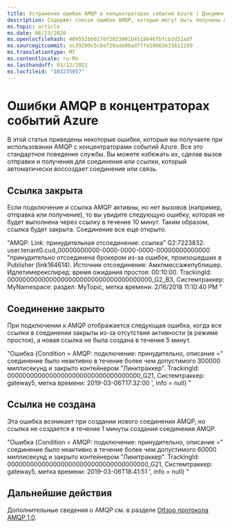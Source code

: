 ```yaml
---
title: Устранение ошибок AMQP в концентраторах событий Azure | Документация Майкрософт
description: Содержит список ошибок AMQP, которые могут быть получены при использовании концентраторов событий Azure, и причины этих ошибок.
ms.topic: article
ms.date: 06/23/2020
ms.openlocfilehash: 409552bb6176f2023901b4518646fbfcb2d51adf
ms.sourcegitcommit: ec39209c5cbef28ade0badfffe59665631611199
ms.translationtype: MT
ms.contentlocale: ru-RU
ms.lasthandoff: 03/12/2021
ms.locfileid: "103235057"
---
```

# <a name="amqp-errors-in-azure-event-hubs"></a>Ошибки AMQP в концентраторах событий Azure
В этой статье приведены некоторые ошибки, которые вы получаете при использовании AMQP с концентраторами событий Azure. Все это стандартное поведение службы. Вы можете избежать их, сделав вызов отправки и получения для соединения или ссылки, который автоматически воссоздает соединение или связь.

## <a name="link-is-closed"></a>Ссылка закрыта 
Если подключение и ссылка AMQP активны, но нет вызовов (например, отправка или получение), то вы увидите следующую ошибку, которая не будет выполнена через ссылку в течение 10 минут. Таким образом, ссылка будет закрыта. Соединение все еще открыто.

"AMQP: Link: принудительная отсоединение: ссылка" G2:7223832: user.tenant0.cud_00000000000-0000-0000-0000-00000000000000 "принудительно отсоединена брокером из-за ошибок, произошедших в Publisher (link164614). Источник отсоединения: Амкпмессажепублишер. Идлетимерекспиред: время ожидания простоя: 00:10:00. TrackingId: 00000000000000000000000000000000000000_G2_B3, Системтраккер: MyNamespace: раздел: MyTopic, метка времени: 2/16/2018 11:10:40 PM "

## <a name="connection-is-closed"></a>Соединение закрыто
При подключении к AMQP отображается следующая ошибка, когда все ссылки в соединении закрыты из-за отсутствия активности (в режиме простоя), а новая ссылка не была создана в течение 5 минут.

"Ошибка {Condition = AMQP: подключение: принудительно, описание =" соединение было неактивно в течение более чем допустимого 300000 миллисекунд и закрыто контейнером "Линктраккер". TrackingId: 00000000000000000000000000000000000_G21, Системтраккер: gateway5, метка времени: 2019-03-06T17:32:00 ', info = null} "

## <a name="link-isnt-created"></a>Ссылка не создана 
Эта ошибка возникает при создании нового соединения AMQP, но ссылка не создается в течение 1 минуты создания соединения AMQP.

"Ошибка {Condition = AMQP: подключение: принудительно, описание =" соединение было неактивно в течение более чем допустимого 60000 миллисекунд и закрыто контейнером "Линктраккер". TrackingId: 0000000000000000000000000000000000000_G21, Системтраккер: gateway5, метка времени: 2019-03-06T18:41:51 ', info = null} "

## <a name="next-steps"></a>Дальнейшие действия
Дополнительные сведения о AMQP см. в разделе [Обзор протокола AMQP 1,0](../service-bus-messaging/service-bus-amqp-protocol-guide.md).
